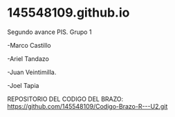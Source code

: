 # 145548109.github.io
Segundo avance PIS. Grupo 1

-Marco Castillo

-Ariel Tandazo

-Juan Veintimilla.

-Joel Tapia

REPOSITORIO DEL CODIGO DEL BRAZO: https://github.com/145548109/Codigo-Brazo-R---U2.git
